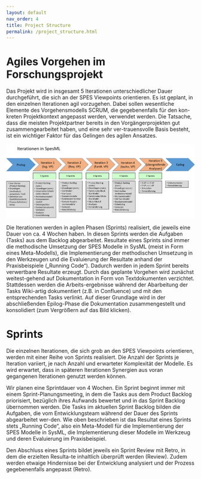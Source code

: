 ```yaml
---
layout: default
nav_order: 4
title: Project Structure
permalink: /project_structure.html
---
```

# Agiles Vorgehen im Forschungsprojekt
Das Projekt wird in insgesamt 5 Iterationen unterschiedlicher Dauer durchgeführt, die sich an der SPES Viewpoints orientieren. 
Es ist geplant, in den einzelnen Iterationen agil vorzugehen. Dabei sollen wesentliche Elemente des Vorgehensmodells SCRUM, die gegebenenfalls für den kon-kreten Projektkontext angepasst werden, verwendet werden. 
Die Tatsache, dass die meisten Projektpartner bereits in den Vorgängerprojekten gut zusammengearbeitet haben, und eine sehr ver-trauensvolle Basis besteht, ist ein wichtiger Faktor für das Gelingen des agilen Ansatzes.

[![Iterationen](/bilder/iterationen.png)](https://spesml.github.io/bilder/iterationen.png)

Die Iterationen werden in agilen Phasen (Sprints) realisiert, die jeweils eine Dauer von ca. 4 Wochen haben. 
In diesen Sprints werden die Aufgaben (Tasks) aus dem Backlog abgearbeitet. Resultate eines Sprints sind immer die methodische Umsetzung der SPES Modelle in SysML (meist in Form eines Meta-Modells), die Implementierung der methodischen Umsetzung in den Werkzeugen und die Evaluierung der Resultate anhand der Praxisbeispiele („Running Code“). 
Dadurch werden in jedem Sprint bereits verwertbare Resultate erzeugt. Durch das geplante Vorgehen wird zunächst weitest-gehend auf Dokumentation in Form von Textdokumenten verzichtet. 
Stattdessen werden die Arbeits-ergebnisse während der Abarbeitung der Tasks Wiki-artig dokumentiert (z.B. in Confluence) und mit den entsprechenden Tasks verlinkt. 
Auf dieser Grundlage wird in der abschließenden Epilog-Phase die Dokumentation zusammengestellt und konsolidiert (zum Vergrößern auf das Bild klicken).

# Sprints
Die einzelnen Iterationen, die sich grob an den SPES Viewpoints orientieren, werden mit einer Reihe von Sprints realisiert. Die Anzahl der Sprints je Iteration variiert, je nach Anzahl und erwarteter Komplexität der Modelle. Es wird erwartet, dass in späteren Iterationen Synergien aus voran gegangenen Iterationen genutzt werden können.  
  
Wir planen eine Sprintdauer von 4 Wochen. Ein Sprint beginnt immer mit einem Sprint-Planungsmeeting, in dem die Tasks aus dem Product Backlog priorisiert, bezüglich ihres Aufwands bewertet und in das Sprint Backlog übernommen werden. Die Tasks im aktuellen Sprint Backlog bilden die Aufgaben, die vom Entwicklungsteam während der Dauer des Sprints abgearbeitet wer-den. Wie oben beschrieben ist das Resultat eines Sprints stets „Running Code“, also ein Meta-Modell für die Implementierung der SPES Modelle in SysML, die Implementierung dieser Modelle im Werkzeug und deren Evaluierung im Praxisbeispiel.  
  
Den Abschluss eines Sprints bildet jeweils ein Sprint Review mit Retro, in dem die erzielten Resulta-te inhaltlich überprüft werden (Review). Zudem werden etwaige Hindernisse bei der Entwicklung analysiert und der Prozess gegebenenfalls angepasst (Retro).
